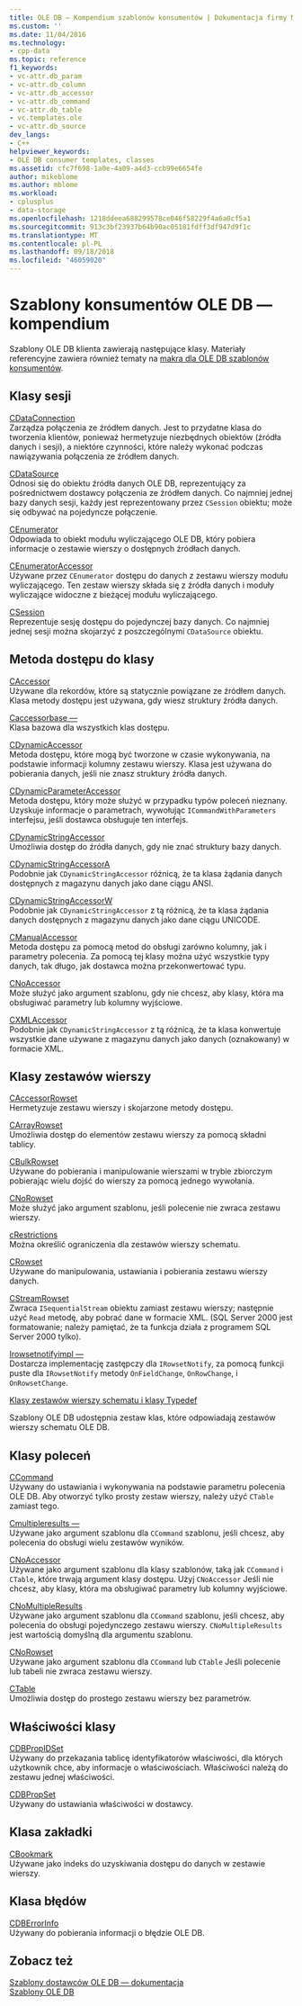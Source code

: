 ```yaml
---
title: OLE DB — Kompendium szablonów konsumentów | Dokumentacja firmy Microsoft
ms.custom: ''
ms.date: 11/04/2016
ms.technology:
- cpp-data
ms.topic: reference
f1_keywords:
- vc-attr.db_param
- vc-attr.db_column
- vc-attr.db_accessor
- vc-attr.db_command
- vc-attr.db_table
- vc.templates.ole
- vc-attr.db_source
dev_langs:
- C++
helpviewer_keywords:
- OLE DB consumer templates, classes
ms.assetid: cfc7f698-1a0e-4a09-a4d3-ccb99e6654fe
author: mikeblome
ms.author: mblome
ms.workload:
- cplusplus
- data-storage
ms.openlocfilehash: 1218ddeea688299578ce046f58229f4a6a0cf5a1
ms.sourcegitcommit: 913c3bf23937b64b90ac05181fdff3df947d9f1c
ms.translationtype: MT
ms.contentlocale: pl-PL
ms.lasthandoff: 09/18/2018
ms.locfileid: "46059020"
---
```

# <a name="ole-db-consumer-templates-reference"></a>Szablony konsumentów OLE DB — kompendium

Szablony OLE DB klienta zawierają następujące klasy. Materiały referencyjne zawiera również tematy na [makra dla OLE DB szablonów konsumentów](../../data/oledb/macros-and-global-functions-for-ole-db-consumer-templates.md).  
  
## <a name="session-classes"></a>Klasy sesji  

[CDataConnection](../../data/oledb/cdataconnection-class.md)<br/>
Zarządza połączenia ze źródłem danych. Jest to przydatne klasa do tworzenia klientów, ponieważ hermetyzuje niezbędnych obiektów (źródła danych i sesji), a niektóre czynności, które należy wykonać podczas nawiązywania połączenia ze źródłem danych.  
  
[CDataSource](../../data/oledb/cdatasource-class.md)<br/>
Odnosi się do obiektu źródła danych OLE DB, reprezentujący za pośrednictwem dostawcy połączenia ze źródłem danych. Co najmniej jednej bazy danych sesji, każdy jest reprezentowany przez `CSession` obiektu; może się odbywać na pojedyncze połączenie.  
  
[CEnumerator](../../data/oledb/cenumerator-class.md)<br/>
Odpowiada to obiekt modułu wyliczającego OLE DB, który pobiera informacje o zestawie wierszy o dostępnych źródłach danych.  
  
[CEnumeratorAccessor](../../data/oledb/cenumeratoraccessor-class.md)<br/>
Używane przez `CEnumerator` dostępu do danych z zestawu wierszy modułu wyliczającego. Ten zestaw wierszy składa się z źródła danych i moduły wyliczające widoczne z bieżącej modułu wyliczającego.  
  
[CSession](../../data/oledb/csession-class.md)<br/>
Reprezentuje sesję dostępu do pojedynczej bazy danych. Co najmniej jednej sesji można skojarzyć z poszczególnymi `CDataSource` obiektu.  
  
## <a name="accessor-classes"></a>Metoda dostępu do klasy  

[CAccessor](../../data/oledb/caccessor-class.md)<br/>
Używane dla rekordów, które są statycznie powiązane ze źródłem danych. Klasa metody dostępu jest używana, gdy wiesz struktury źródła danych.  
  
[Caccessorbase —](../../data/oledb/caccessorbase-class.md)<br/>
Klasa bazowa dla wszystkich klas dostępu.  
  
[CDynamicAccessor](../../data/oledb/cdynamicaccessor-class.md)<br/>
Metoda dostępu, które mogą być tworzone w czasie wykonywania, na podstawie informacji kolumny zestawu wierszy. Klasa jest używana do pobierania danych, jeśli nie znasz struktury źródła danych.  
  
[CDynamicParameterAccessor](../../data/oledb/cdynamicparameteraccessor-class.md)<br/>
Metoda dostępu, który może służyć w przypadku typów poleceń nieznany. Uzyskuje informacje o parametrach, wywołując `ICommandWithParameters` interfejsu, jeśli dostawca obsługuje ten interfejs.  
  
[CDynamicStringAccessor](../../data/oledb/cdynamicstringaccessor-class.md)<br/>
Umożliwia dostęp do źródła danych, gdy nie znać struktury bazy danych.  
  
[CDynamicStringAccessorA](../../data/oledb/cdynamicstringaccessora-class.md)<br/>
Podobnie jak `CDynamicStringAccessor` różnicą, że ta klasa żądania danych dostępnych z magazynu danych jako dane ciągu ANSI.  
  
[CDynamicStringAccessorW](../../data/oledb/cdynamicstringaccessorw-class.md)<br/>
Podobnie jak `CDynamicStringAccessor` z tą różnicą, że ta klasa żądania danych dostępnych z magazynu danych jako dane ciągu UNICODE.  
  
[CManualAccessor](../../data/oledb/cmanualaccessor-class.md)<br/>
Metoda dostępu za pomocą metod do obsługi zarówno kolumny, jak i parametry polecenia. Za pomocą tej klasy można użyć wszystkie typy danych, tak długo, jak dostawca można przekonwertować typu.  
  
[CNoAccessor](../../data/oledb/cnoaccessor-class.md)<br/>
Może służyć jako argument szablonu, gdy nie chcesz, aby klasy, która ma obsługiwać parametry lub kolumny wyjściowe.  
  
[CXMLAccessor](../../data/oledb/cxmlaccessor-class.md)<br/>
Podobnie jak `CDynamicStringAccessor` z tą różnicą, że ta klasa konwertuje wszystkie dane używane z magazynu danych jako danych (oznakowany) w formacie XML.  
  
## <a name="rowset-classes"></a>Klasy zestawów wierszy  

[CAccessorRowset](../../data/oledb/caccessorrowset-class.md)<br/>
Hermetyzuje zestawu wierszy i skojarzone metody dostępu.  
  
[CArrayRowset](../../data/oledb/carrayrowset-class.md)<br/>
Umożliwia dostęp do elementów zestawu wierszy za pomocą składni tablicy.  
  
[CBulkRowset](../../data/oledb/cbulkrowset-class.md)<br/>
Używane do pobierania i manipulowanie wierszami w trybie zbiorczym pobierając wielu dojść do wierszy za pomocą jednego wywołania.  
  
[CNoRowset](../../data/oledb/cnorowset-class.md)<br/>
Może służyć jako argument szablonu, jeśli polecenie nie zwraca zestawu wierszy.  
  
[cRestrictions](../../data/oledb/crestrictions-class.md)<br/>
Można określić ograniczenia dla zestawów wierszy schematu.  
  
[CRowset](../../data/oledb/crowset-class.md)<br/>
Używane do manipulowania, ustawiania i pobierania zestawu wierszy danych.  
  
[CStreamRowset](../../data/oledb/cstreamrowset-class.md)<br/>
Zwraca `ISequentialStream` obiektu zamiast zestawu wierszy; następnie użyć `Read` metodę, aby pobrać dane w formacie XML. (SQL Server 2000 jest formatowanie; należy pamiętać, że ta funkcja działa z programem SQL Server 2000 tylko).  
  
[Irowsetnotifyimpl —](../../data/oledb/irowsetnotifyimpl-class.md)<br/>
Dostarcza implementację zastępczy dla `IRowsetNotify`, za pomocą funkcji puste dla `IRowsetNotify` metody `OnFieldChange`, `OnRowChange`, i `OnRowsetChange`.  
  
[Klasy zestawów wierszy schematu i klasy Typedef](../../data/oledb/schema-rowset-classes-and-typedef-classes.md)  
  
Szablony OLE DB udostępnia zestaw klas, które odpowiadają zestawów wierszy schematu OLE DB.  
  
## <a name="command-classes"></a>Klasy poleceń  

[CCommand](../../data/oledb/ccommand-class.md)<br/>
Używany do ustawiania i wykonywania na podstawie parametru polecenia OLE DB. Aby otworzyć tylko prosty zestaw wierszy, należy użyć `CTable` zamiast tego.  
  
[Cmultipleresults —](../../data/oledb/cmultipleresults-class.md)<br/>
Używane jako argument szablonu dla `CCommand` szablonu, jeśli chcesz, aby polecenia do obsługi wielu zestawów wyników.  
  
[CNoAccessor](../../data/oledb/cnoaccessor-class.md)<br/>
Używane jako argument szablonu dla klasy szablonów, taką jak `CCommand` i `CTable`, które trwają argument klasy dostępu. Użyj `CNoAccessor` Jeśli nie chcesz, aby klasy, która ma obsługiwać parametry lub kolumny wyjściowe.  
  
[CNoMultipleResults](../../data/oledb/cnomultipleresults-class.md)<br/>
Używane jako argument szablonu dla `CCommand` szablonu, jeśli chcesz, aby polecenia do obsługi pojedynczego zestawu wierszy. `CNoMultipleResults` jest wartością domyślną dla argumentu szablonu.  
  
[CNoRowset](../../data/oledb/cnorowset-class.md)<br/>
Używane jako argument szablonu dla `CCommand` lub `CTable` Jeśli polecenie lub tabeli nie zwraca zestawu wierszy.  
  
[CTable](../../data/oledb/ctable-class.md)<br/>
Umożliwia dostęp do prostego zestawu wierszy bez parametrów.  
  
## <a name="property-classes"></a>Właściwości klasy  

[CDBPropIDSet](../../data/oledb/cdbpropidset-class.md)<br/>
Używany do przekazania tablicę identyfikatorów właściwości, dla których użytkownik chce, aby informacje o właściwościach. Właściwości należą do zestawu jednej właściwości.  
  
[CDBPropSet](../../data/oledb/cdbpropset-class.md)<br/>
Używany do ustawiania właściwości w dostawcy.  
  
## <a name="bookmark-class"></a>Klasa zakładki  

[CBookmark](../../data/oledb/cbookmark-class.md)<br/>
Używane jako indeks do uzyskiwania dostępu do danych w zestawie wierszy.  
  
## <a name="error-class"></a>Klasa błędów  

[CDBErrorInfo](../../data/oledb/cdberrorinfo-class.md)<br/>
Używany do pobierania informacji o błędzie OLE DB.  
  
## <a name="see-also"></a>Zobacz też  

[Szablony dostawców OLE DB — dokumentacja](../../data/oledb/ole-db-provider-templates-reference.md)<br/>
[Szablony OLE DB](../../data/oledb/ole-db-templates.md)